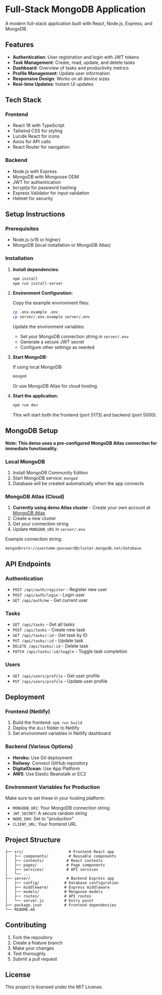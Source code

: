 
# Full-Stack MongoDB Application

A modern full-stack application built with React, Node.js, Express, and MongoDB.

## Features

- **Authentication**: User registration and login with JWT tokens
- **Task Management**: Create, read, update, and delete tasks
- **Dashboard**: Overview of tasks and productivity metrics
- **Profile Management**: Update user information
- **Responsive Design**: Works on all device sizes
- **Real-time Updates**: Instant UI updates

## Tech Stack

### Frontend
- React 18 with TypeScript
- Tailwind CSS for styling
- Lucide React for icons
- Axios for API calls
- React Router for navigation

### Backend
- Node.js with Express
- MongoDB with Mongoose ODM
- JWT for authentication
- bcryptjs for password hashing
- Express Validator for input validation
- Helmet for security

## Setup Instructions

### Prerequisites
- Node.js (v16 or higher)
- MongoDB (local installation or MongoDB Atlas)

### Installation

1. **Install dependencies:**
   ```bash
   npm install
   npm run install-server
   ```

2. **Environment Configuration:**
   
   Copy the example environment files:
   ```bash
   cp .env.example .env
   cp server/.env.example server/.env
   ```

   Update the environment variables:
   - Set your MongoDB connection string in `server/.env`
   - Generate a secure JWT secret
   - Configure other settings as needed

3. **Start MongoDB:**
   
   If using local MongoDB:
   ```bash
   mongod
   ```

   Or use MongoDB Atlas for cloud hosting.

4. **Start the application:**
   ```bash
   npm run dev
   ```

   This will start both the frontend (port 5173) and backend (port 5000).

## MongoDB Setup

**Note: This demo uses a pre-configured MongoDB Atlas connection for immediate functionality.**

### Local MongoDB
1. Install MongoDB Community Edition
2. Start MongoDB service: `mongod`
3. Database will be created automatically when the app connects

### MongoDB Atlas (Cloud)
1. **Currently using demo Atlas cluster** - Create your own account at [MongoDB Atlas](https://www.mongodb.com/atlas)
2. Create a new cluster
3. Get your connection string
4. Update `MONGODB_URI` in `server/.env`

Example connection string:
```
mongodb+srv://username:password@cluster.mongodb.net/database
```

## API Endpoints

### Authentication
- `POST /api/auth/register` - Register new user
- `POST /api/auth/login` - Login user
- `GET /api/auth/me` - Get current user

### Tasks
- `GET /api/tasks` - Get all tasks
- `POST /api/tasks` - Create new task
- `GET /api/tasks/:id` - Get task by ID
- `PUT /api/tasks/:id` - Update task
- `DELETE /api/tasks/:id` - Delete task
- `PATCH /api/tasks/:id/toggle` - Toggle task completion

### Users
- `GET /api/users/profile` - Get user profile
- `PUT /api/users/profile` - Update user profile

## Deployment

### Frontend (Netlify)
1. Build the frontend: `npm run build`
2. Deploy the `dist` folder to Netlify
3. Set environment variables in Netlify dashboard

### Backend (Various Options)
- **Heroku**: Use Git deployment
- **Railway**: Connect GitHub repository
- **DigitalOcean**: Use App Platform
- **AWS**: Use Elastic Beanstalk or EC2

### Environment Variables for Production
Make sure to set these in your hosting platform:
- `MONGODB_URI`: Your MongoDB connection string
- `JWT_SECRET`: A secure random string
- `NODE_ENV`: Set to "production"
- `CLIENT_URL`: Your frontend URL

## Project Structure

```
├── src/                    # Frontend React app
│   ├── components/         # Reusable components
│   ├── contexts/          # React contexts
│   ├── pages/             # Page components
│   ├── services/          # API services
│   └── ...
├── server/                # Backend Express app
│   ├── config/           # Database configuration
│   ├── middleware/       # Express middleware
│   ├── models/           # Mongoose models
│   ├── routes/           # API routes
│   └── server.js         # Entry point
├── package.json          # Frontend dependencies
└── README.md
```

## Contributing

1. Fork the repository
2. Create a feature branch
3. Make your changes
4. Test thoroughly
5. Submit a pull request

## License

This project is licensed under the MIT License.